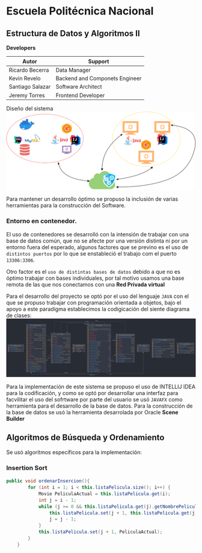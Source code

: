 # Escuela Politécnica Nacional
## Estructura de Datos y Algoritmos II
**Developers**

|Autor|Support|
|-|-|
|Ricardo Becerra|Data Manager|
|Kevin Revelo|Backend and Componets Engineer|
|Santiago Salazar|Software Architect|
|Jeremy Torres|Frontend Developer|

Diseño del sistema 
![ProyectoIB.drawio.svg](ProyectoIB.drawio.svg)

Para mantener un desarrollo óptimo se propuso la inclusión de varias herramientas para la construcción del Software. 
### Entorno en contenedor.
El uso de contenedores se desarrolló con la intensión de trabajar con una base de datos común, que no se afecte por una versión distinta ni por un entorno fuera del esperado, algunos factores que se previno es el uso de `distintos puertos`  por lo que se enstableció el trabajo com el puerto `13306:3306`.

Otro factor es el `uso de distintas bases de datos` debido a que no es óptimo trabajar con bases individuales, por tal motivo usamos una base remota de las que nos conectamos con una **Red Privada virtual**

Para el desarrollo del proyecto se optó por el uso del lenguaje `JAVA` con el que se propuso trabajar con programación orientada a objetos, bajo el apoyo a este paradigma establecimos la codigicación del siente diagrama de clases:
![HelloApplication.png](HelloApplication.png)

Para la implementación de este sistema se propuso el uso de INTELLIJ IDEA para la codificación, y como se optó por desarrollar una interfaz para facvilitar el uso del sofrtware por parte del usuario se usó `JAVAFX` como herramienta para el desarrollo de la base de datos. Para la construcción de la base de datos se usó la herramienta desarrolada por Oracle **Scene Builder** 

## Algoritmos de Búsqueda y Ordenamiento
Se usó algoritmos específicos para la implementación:
### Insertion Sort
```java
public void ordenarInsercion(){
        for (int i = 1; i < this.listaPelicula.size(); i++) {
            Movie PeliculaActual = this.listaPelicula.get(i);
            int j = i - 1;
            while (j >= 0 && this.listaPelicula.get(j).getNombrePelicula().compareToIgnoreCase(PeliculaActual.getNombrePelicula()) > 0) {
                this.listaPelicula.set(j + 1, this.listaPelicula.get(j));
                j = j - 1;
            }
            this.listaPelicula.set(j + 1, PeliculaActual);
        }
    }
```
### 
```java

```


  
 